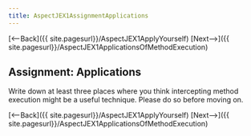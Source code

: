 ```yaml
---
title: AspectJEX1AssignmentApplications
---
```

[<--Back]({{ site.pagesurl}}/AspectJEX1ApplyYourself) [Next-->]({{ site.pagesurl}}/AspectJEX1ApplicationsOfMethodExecution)

## Assignment: Applications
Write down at least three places where you think intercepting method execution might be a useful technique. Please do so before moving on.

[<--Back]({{ site.pagesurl}}/AspectJEX1ApplyYourself) [Next-->]({{ site.pagesurl}}/AspectJEX1ApplicationsOfMethodExecution)